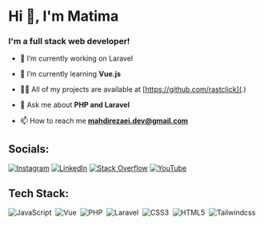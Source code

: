<h1>Hi 👋, I'm Matima</h1>
<h3>I'm a full stack web developer!</h3>

- 🔭 I’m currently working on Laravel

- 🌱 I’m currently learning **Vue.js**

<!---
- 👯 I’m looking to collaborate on [.](h)

 - 🤝 I’m looking for help with [.](h)
--->

- 👨‍💻 All of my projects are available at [https://github.com/rastclick](.)

- 💬 Ask me about **PHP and Laravel**

- 📫 How to reach me **mahdirezaei.dev@gmail.com**

  
## Socials:
[![Instagram](https://img.shields.io/badge/Instagram-%23E4405F.svg?logo=Instagram&logoColor=white)](https://instagram.com/mahdirezaei_dev) [![LinkedIn](https://img.shields.io/badge/LinkedIn-%230077B5.svg?logo=linkedin&logoColor=white)](https://linkedin.com/in/mahdirezaei_dev) [![Stack Overflow](https://img.shields.io/badge/-Stackoverflow-FE7A16?logo=stack-overflow&logoColor=white)](https://stackoverflow.com/users/mahdirezaei_dev) [![YouTube](https://img.shields.io/badge/YouTube-%23FF0000.svg?logo=YouTube&logoColor=white)](https://youtube.com/@mahdirezaei_dev) 

## Tech Stack:
![JavaScript](https://img.shields.io/badge/-JavaScript-05122A?style=flat&logo=javascript)&nbsp;
![Vue](https://img.shields.io/badge/-Vue-05122A?style=flat&logo=vue.js)&nbsp;
![PHP](https://img.shields.io/badge/-PHP-05122A?style=flat&logo=php)&nbsp;
![Laravel](https://img.shields.io/badge/-Laravel-05122A?style=flat&logo=laravel)&nbsp;
![CSS3](https://img.shields.io/badge/-CSS3-05122A?style=flat&logo=CSS3&logoColor=1572B6)&nbsp;
![HTML5](https://img.shields.io/badge/-HTML5-05122A?style=flat&logo=html5&logoColor=FF5733)&nbsp;
![Tailwindcss](https://img.shields.io/badge/-Tailwind_CSS-05122A?style=flat&logo=tailwindcss)&nbsp;

<!--- ![TypeScript](https://img.shields.io/badge/-TypeScript-05122A?style=flat&logo=TypeScript)&nbsp; --->
<!--- ![React](https://img.shields.io/badge/-React-05122A?style=flat&logo=react)&nbsp; --->
